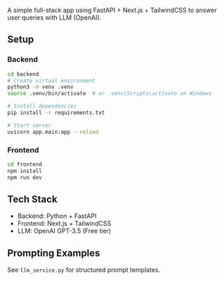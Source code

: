 A simple full-stack app using FastAPI + Next.js + TailwindCSS to answer user queries with LLM (OpenAI).

## Setup

### Backend
```bash
cd backend
# Create virtual environment
python3 -m venv .venv
source .venv/bin/activate  # or .venv\Scripts\activate on Windows

# Install dependencies
pip install -r requirements.txt

# Start server
uvicorn app.main:app --reload
```

### Frontend
```bash
cd frontend
npm install
npm run dev
```

## Tech Stack
- Backend: Python + FastAPI
- Frontend: Next.js + TailwindCSS
- LLM: OpenAI GPT-3.5 (Free tier)

## Prompting Examples
See `llm_service.py` for structured prompt templates.